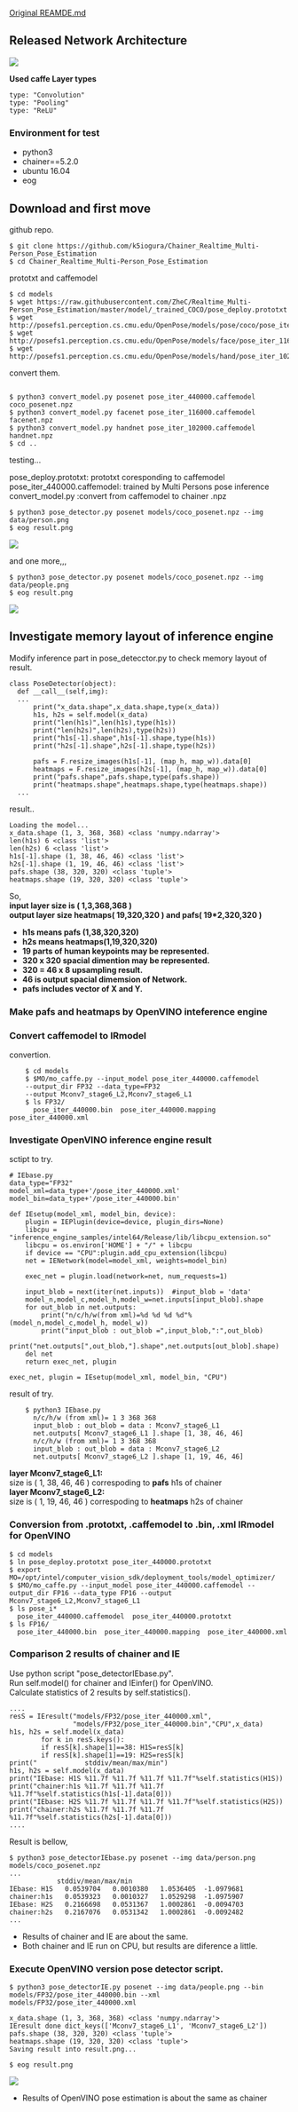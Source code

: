 [Original REAMDE.md](./README_original.md)

## Released Network Architecture

![](https://github.com/ZheC/Multi-Person-Pose-Estimation/blob/master/readme/arch.png)

**Used caffe Layer types**  

    type: "Convolution"
    type: "Pooling"
    type: "ReLU"

### Environment for test

- python3
- chainer==5.2.0
- ubuntu 16.04
- eog

## Download and first move

github repo.
```
$ git clone https://github.com/k5iogura/Chainer_Realtime_Multi-Person_Pose_Estimation
$ cd Chainer_Realtime_Multi-Person_Pose_Estimation
```

prototxt and caffemodel
```
$ cd models
$ wget https://raw.githubusercontent.com/ZheC/Realtime_Multi-Person_Pose_Estimation/master/model/_trained_COCO/pose_deploy.prototxt
$ wget http://posefs1.perception.cs.cmu.edu/OpenPose/models/pose/coco/pose_iter_440000.caffemodel
$ wget http://posefs1.perception.cs.cmu.edu/OpenPose/models/face/pose_iter_116000.caffemodel
$ wget http://posefs1.perception.cs.cmu.edu/OpenPose/models/hand/pose_iter_102000.caffemodel
```

convert them.
```

$ python3 convert_model.py posenet pose_iter_440000.caffemodel coco_posenet.npz
$ python3 convert_model.py facenet pose_iter_116000.caffemodel facenet.npz
$ python3 convert_model.py handnet pose_iter_102000.caffemodel handnet.npz
$ cd ..
```
testing...

pose_deploy.prototxt: prototxt coresponding to caffemodel  
pose_iter_440000.caffemodel: trained by Multi Persons pose inference  
convert_model.py :convert from caffemodel to chainer .npz  


```
$ python3 pose_detector.py posenet models/coco_posenet.npz --img data/person.png
$ eog result.png
```

![](files/person_result.png)

and one more,,,

```
$ python3 pose_detector.py posenet models/coco_posenet.npz --img data/people.png
$ eog result.png
```

![](files/people_result.png)

## Investigate memory layout of inference engine

Modify inference part in pose_detecctor.py to check memory layout of result.  

    class PoseDetector(object):
      def __call__(self,img):
      ...
          print("x_data.shape",x_data.shape,type(x_data))
          h1s, h2s = self.model(x_data)
          print("len(h1s)",len(h1s),type(h1s))
          print("len(h2s)",len(h2s),type(h2s))
          print("h1s[-1].shape",h1s[-1].shape,type(h1s))
          print("h2s[-1].shape",h2s[-1].shape,type(h2s))

          pafs = F.resize_images(h1s[-1], (map_h, map_w)).data[0]
          heatmaps = F.resize_images(h2s[-1], (map_h, map_w)).data[0]
          print("pafs.shape",pafs.shape,type(pafs.shape))
          print("heatmaps.shape",heatmaps.shape,type(heatmaps.shape))
      ...

result..  

    Loading the model...
    x_data.shape (1, 3, 368, 368) <class 'numpy.ndarray'>
    len(h1s) 6 <class 'list'>
    len(h2s) 6 <class 'list'>
    h1s[-1].shape (1, 38, 46, 46) <class 'list'>
    h2s[-1].shape (1, 19, 46, 46) <class 'list'>
    pafs.shape (38, 320, 320) <class 'tuple'>
    heatmaps.shape (19, 320, 320) <class 'tuple'>


So,  
**input layer size is ( 1,3,368,368 )**  
**output layer size heatmaps( 19,320,320 ) and pafs( 19*2,320,320 )**  

- **h1s means pafs    (1,38,320,320)**
- **h2s means heatmaps(1,19,320,320)**
- **19 parts of human keypoints may be represented.**
- **320 x 320 spacial dimention may be represented.**
- **320 = 46 x 8 upsampling result.**
- **46 is output spacial dimemsion of Network.**
- **pafs includes vector of X and Y.**

### Make pafs and heatmaps by OpenVINO inteference engine

### Convert caffemodel to IRmodel

convertion.
```
    $ cd models
    $ $MO/mo_caffe.py --input_model pose_iter_440000.caffemodel
    --output_dir FP32 --data_type=FP32
    --output Mconv7_stage6_L2,Mconv7_stage6_L1
    $ ls FP32/
      pose_iter_440000.bin  pose_iter_440000.mapping  pose_iter_440000.xml
```

### Investigate OpenVINO inference engine result
sctipt to try.
```
# IEbase.py
data_type="FP32"
model_xml=data_type+'/pose_iter_440000.xml'
model_bin=data_type+'/pose_iter_440000.bin'

def IEsetup(model_xml, model_bin, device):
    plugin = IEPlugin(device=device, plugin_dirs=None)
    libcpu = "inference_engine_samples/intel64/Release/lib/libcpu_extension.so"
    libcpu = os.environ['HOME'] + "/" + libcpu 
    if device == "CPU":plugin.add_cpu_extension(libcpu)
    net = IENetwork(model=model_xml, weights=model_bin)

    exec_net = plugin.load(network=net, num_requests=1)

    input_blob = next(iter(net.inputs))  #input_blob = 'data'
    model_n,model_c,model_h,model_w=net.inputs[input_blob].shape
    for out_blob in net.outputs:
        print("n/c/h/w(from xml)=%d %d %d %d"%(model_n,model_c,model_h, model_w))
        print("input_blob : out_blob =",input_blob,":",out_blob)
        print("net.outputs[",out_blob,"].shape",net.outputs[out_blob].shape)
    del net
    return exec_net, plugin

exec_net, plugin = IEsetup(model_xml, model_bin, "CPU")
```

result of try.
```
    $ python3 IEbase.py
      n/c/h/w (from xml)= 1 3 368 368
      input_blob : out_blob = data : Mconv7_stage6_L1
      net.outputs[ Mconv7_stage6_L1 ].shape [1, 38, 46, 46]
      n/c/h/w (from xml)= 1 3 368 368
      input_blob : out_blob = data : Mconv7_stage6_L2
      net.outputs[ Mconv7_stage6_L2 ].shape [1, 19, 46, 46]
```

**layer Mconv7_stage6_L1:**  
  size is ( 1, 38, 46, 46 ) correspoding to **pafs** h1s of chainer  
**layer Mconv7_stage6_L2:**  
  size is ( 1, 19, 46, 46 ) correspoding to **heatmaps** h2s of chainer  

### Conversion from .prototxt, .caffemodel to .bin, .xml IRmodel for OpenVINO

    $ cd models
    $ ln pose_deploy.prototxt pose_iter_440000.prototxt
    $ export MO=/opt/intel/computer_vision_sdk/deployment_tools/model_optimizer/
    $ $MO/mo_caffe.py --input_model pose_iter_440000.caffemodel --output_dir FP16 --data_type FP16 --output Mconv7_stage6_L2,Mconv7_stage6_L1
    $ ls pose_i*
      pose_iter_440000.caffemodel  pose_iter_440000.prototxt
    $ ls FP16/
      pose_iter_440000.bin  pose_iter_440000.mapping  pose_iter_440000.xml

### Comparison 2 results of chainer and IE

Use python script "pose_detectorIEbase.py".  
Run self.model() for chainer and IEinfer() for OpenVINO.  
Calculate statistics of 2 results by self.statistics().

    ....
    resS = IEresult("models/FP32/pose_iter_440000.xml", 
                    "models/FP32/pose_iter_440000.bin","CPU",x_data)
    h1s, h2s = self.model(x_data)
            for k in resS.keys():
            if resS[k].shape[1]==38: H1S=resS[k]
            if resS[k].shape[1]==19: H2S=resS[k]
    print("            stddiv/mean/max/min")
    h1s, h2s = self.model(x_data)
    print("IEbase: H1S %11.7f %11.7f %11.7f %11.7f"%self.statistics(H1S))
    print("chainer:h1s %11.7f %11.7f %11.7f %11.7f"%self.statistics(h1s[-1].data[0]))
    print("IEbase: H2S %11.7f %11.7f %11.7f %11.7f"%self.statistics(H2S))
    print("chainer:h2s %11.7f %11.7f %11.7f %11.7f"%self.statistics(h2s[-1].data[0]))
    ....

Result is bellow,

    $ python3 pose_detectorIEbase.py posenet --img data/person.png models/coco_posenet.npz
    ...
                stddiv/mean/max/min
    IEbase: H1S   0.0539704   0.0010380   1.0536405  -1.0979681
    chainer:h1s   0.0539323   0.0010327   1.0529298  -1.0975907
    IEbase: H2S   0.2166698   0.0531367   1.0002861  -0.0094703
    chainer:h2s   0.2167076   0.0531342   1.0002861  -0.0092482
    ...

- Results of chainer and IE are about the same.
- Both chainer and IE run on CPU, but results are diference a little.

### Execute OpenVINO version pose detector script.

    $ python3 pose_detectorIE.py posenet --img data/people.png --bin models/FP32/pose_iter_440000.bin --xml models/FP32/pose_iter_440000.xml
    
    x_data.shape (1, 3, 368, 368) <class 'numpy.ndarray'>
    IEresult done dict_keys(['Mconv7_stage6_L1', 'Mconv7_stage6_L2'])
    pafs.shape (38, 320, 320) <class 'tuple'>
    heatmaps.shape (19, 320, 320) <class 'tuple'>
    Saving result into result.png...

    $ eog result.png

![](files/IE_people_result.png)

- Results of OpenVINO pose estimation is about the same as chainer
